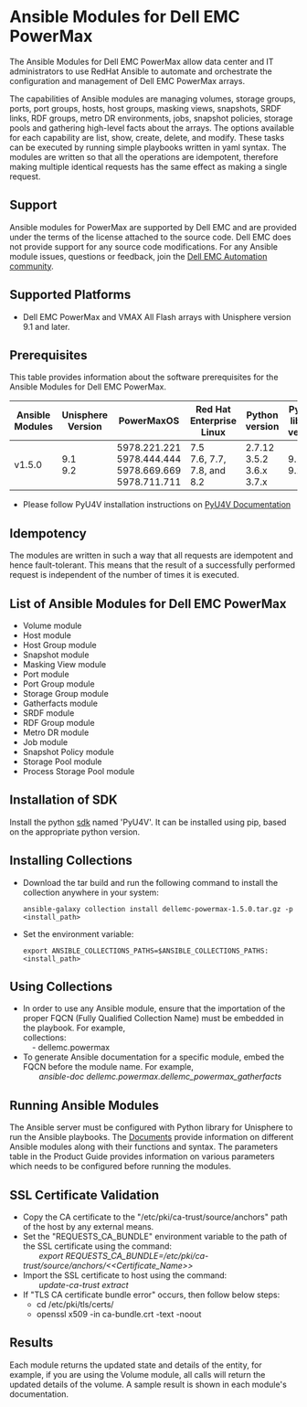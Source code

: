 # Ansible Modules for Dell EMC PowerMax

The Ansible Modules for Dell EMC PowerMax allow data center and IT administrators to use RedHat Ansible to automate and orchestrate the configuration and management of Dell EMC PowerMax arrays.

The capabilities of Ansible modules are managing volumes, storage groups, ports, port groups, hosts, host groups, masking views, snapshots, SRDF links, RDF groups, metro DR environments, jobs, snapshot policies, storage pools and gathering high-level facts about the arrays. The options available for each capability are list, show, create, delete, and modify. These tasks can be executed by running simple playbooks written in yaml syntax. The modules are written so that all the operations are idempotent, therefore making multiple identical requests has the same effect as making a single request.

## Support
Ansible modules for PowerMax are supported by Dell EMC and are provided under the terms of the license attached to the source code. Dell EMC does not provide support for any source code modifications. For any Ansible module issues, questions or feedback, join the [Dell EMC Automation community]( https://www.dell.com/community/Automation/bd-p/Automation ).

## Supported Platforms
  * Dell EMC PowerMax and VMAX All Flash arrays with Unisphere version 9.1 and later.

## Prerequisites
This table provides information about the software prerequisites for the Ansible Modules for Dell EMC PowerMax.

| **Ansible Modules** | **Unisphere Version** | **PowerMaxOS** | **Red Hat Enterprise Linux** | **Python version** | **Python library version** | **Ansible** |
|---------------------|-----------------------|----------------|------------------------------|--------------------|----------------------------|-------------|
| v1.5.0 | 9.1 <br> 9.2 | 5978.221.221 <br> 5978.444.444 <br> 5978.669.669 <br> 5978.711.711 |	7.5 <br> 7.6, 7.7, 7.8, and 8.2 | 2.7.12 <br> 3.5.2 <br> 3.6.x <br> 3.7.x | 9.1.x.x <br> 9.2.x.x | 2.9 and 2.10 | 

  * Please follow PyU4V installation instructions on [PyU4V Documentation](https://pyu4v.readthedocs.io/)

## Idempotency
The modules are written in such a way that all requests are idempotent and hence fault-tolerant. This means that the result of a successfully performed request is independent of the number of times it is executed.

## List of Ansible Modules for Dell EMC PowerMax
  * Volume module
  * Host module
  * Host Group module
  * Snapshot module
  * Masking View module
  * Port module
  * Port Group module
  * Storage Group module  
  * Gatherfacts module
  * SRDF module
  * RDF Group module
  * Metro DR module
  * Job module
  * Snapshot Policy module
  * Storage Pool module
  * Process Storage Pool module

## Installation of SDK
Install the python [sdk](https://pypi.org/project/PyU4V/) named 'PyU4V'. It can be installed using pip, based on the appropriate python version.

## Installing Collections

  * Download the tar build and run the following command to install the collection anywhere in your system:
        
        ansible-galaxy collection install dellemc-powermax-1.5.0.tar.gz -p <install_path>
  
  * Set the environment variable:
        
        export ANSIBLE_COLLECTIONS_PATHS=$ANSIBLE_COLLECTIONS_PATHS:<install_path>

## Using Collections

  * In order to use any Ansible module, ensure that the importation of the proper FQCN (Fully Qualified Collection Name) must be embedded in the playbook. For example,
 <br>collections:
 <br>&nbsp;&nbsp;&nbsp; - dellemc.powermax
  * To generate Ansible documentation for a specific module, embed the FQCN before the module name. For example,
<br>&nbsp;&nbsp;&nbsp;&nbsp;&nbsp;&nbsp; *ansible-doc dellemc.powermax.dellemc_powermax_gatherfacts*

## Running Ansible Modules

The Ansible server must be configured with Python library for Unisphere to run the Ansible playbooks. The [Documents]( https://github.com/dell/ansible-powermax/tree/1.5.0/docs ) provide information on different Ansible modules along with their functions and syntax. The parameters table in the Product Guide provides information on various parameters which needs to be configured before running the modules.

## SSL Certificate Validation

* Copy the CA certificate to the "/etc/pki/ca-trust/source/anchors" path of the host by any external means.
* Set the "REQUESTS_CA_BUNDLE" environment variable to the path of the SSL certificate using the command:
<br>&nbsp;&nbsp;&nbsp;&nbsp;&nbsp;&nbsp; *export REQUESTS_CA_BUNDLE=/etc/pki/ca-trust/source/anchors/<<Certificate_Name>>*
* Import the SSL certificate to host using the command:
<br>&nbsp;&nbsp;&nbsp;&nbsp;&nbsp;&nbsp; *update-ca-trust extract*
* If "TLS CA certificate bundle error" occurs, then follow below steps:
    * cd /etc/pki/tls/certs/
    * openssl x509 -in ca-bundle.crt -text -noout

## Results
Each module returns the updated state and details of the entity, for example, if you are using the Volume module, all calls will return the updated details of the volume. A sample result is shown in each module's documentation.
